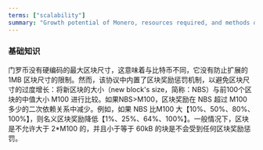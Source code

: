 ```yaml
---
terms: ["scalability"]
summary: "Growth potential of Monero, resources required, and methods of increasing efficiency"
---
```


### 基础知识

门罗币没有硬编码的最大区块尺寸，这意味着与比特币不同，它没有防止扩展的 1MB 区块尺寸的限制。然而，该协议中内置了区块奖励惩罚机制，以避免区块尺寸的过度增长：将新区块的大小（new block's size，简称：NBS）与前100个区块的中值大小 M100 进行比较。如果NBS>M100，区块奖励在 NBS 超过 M100 多少的二次依赖关系中减少。例如，如果 NBS 比M100 大【10%、50%、80%、100%】，则名义区块奖励降低【1%、25%、64%、100%】。一般情况下，区块是不允许大于 2*M100 的，并且小于等于 60kB 的块是不会受到任何区块奖励惩罚。
